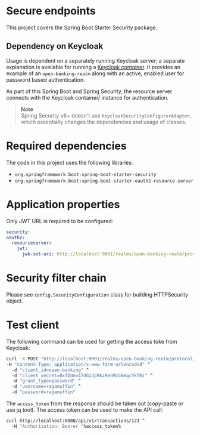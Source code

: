 # Secure endpoints
This project covers the Spring Boot Starter Security package. 

## Dependency on Keycloak
Usage is dependent on a separately running Keycloak server; a separate explanation is available for running a 
[Keycloak container](https://github.com/LearnerOrLearnerr/open-banking-manning/tree/main/docker-keycloak). It provides
an example of an `open-banking-realm` along with an active, enabled user for password based authentication.

As part of this Spring Boot and Spring Security, the resource server connects with the Keycloak container/ instance for
authentication.

> **Note**  
Spring Security v6+ doesn't use `KeycloakSecurityConfigurerAdapter`, which essentially changes the dependencies and usage of classes.

# Required dependencies
The code in this project uses the following libraries:

* `org.springframework.boot:spring-boot-starter-security`
* `org.springframework.boot:spring-boot-starter-oauth2-resource-server`

# Application properties
Only JWT URL is required to be configured:

```yaml
security:
oauth2:
  resourceserver:
    jwt:
      jwk-set-uri: http://localhost:9001/realms/open-banking-realm/protocol/openid-connect/certs
```

# Security filter chain
Please see `config.SecurityConfiguration` class for building HTTPSecurity object.

# Test client
The following command can be used for getting the access toke from Keycloak:

```sh
curl -X POST "http://localhost:9001/realms/open-banking-realm/protocol/openid-connect/token" ^
-H "Content-Type: application/x-www-form-urlencoded" ^
  -d "client_id=open-banking" ^
  -d "client_secret=BxfDdnv47dGz3p9kzRenMx5NmqcYkfNi" ^
  -d "grant_type=password" ^
  -d "username=ragamuffin" ^
  -d "password=ragamuffin"
```

The `access_token` from the response should be taken out (copy-paste or use jq tool). The access token 
can be used to make the API call:

```sh
curl http://localhost:8080/api/v1/transactions/123 ^
  -H "Authorization: Bearer "%access_token%
```
